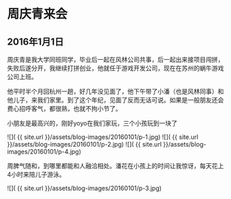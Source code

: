 周庆青来会
=======================

2016年1月1日
-----------------------
周庆青是我大学同班同学，毕业后一起在风林公司共事，后一起出来接项目闯拼，失败后遂分开，我继续打拼创业，他就任于游戏开发公司，现在在苏州的蜗牛游戏公司上班。

他平时半个月回杭州一趟，好几年没见面了，他下午带了小潘（也是风林同事）和他儿子，来我们家里。到了这个年纪，见面了反而无话可说。如果是一般朋友还会费心招呼客气，都很熟，也就不拘小节了。

小朋友是最高兴的，刚好yoyo在我们家玩，三个小孩玩到一块了

![]( {{ site.url }}/assets/blog-images/20160101/p-1.jpg)
![]( {{ site.url }}/assets/blog-images/20160101/p-2.jpg)
![]( {{ site.url }}/assets/blog-images/20160101/p-4.jpg)

周脾气随和，到哪里都能和人融洽相处。潘花在小孩上的时间让我惊讶，每天花上4小时来陪儿子游泳。

![]( {{ site.url }}/assets/blog-images/20160101/p-3.jpg)